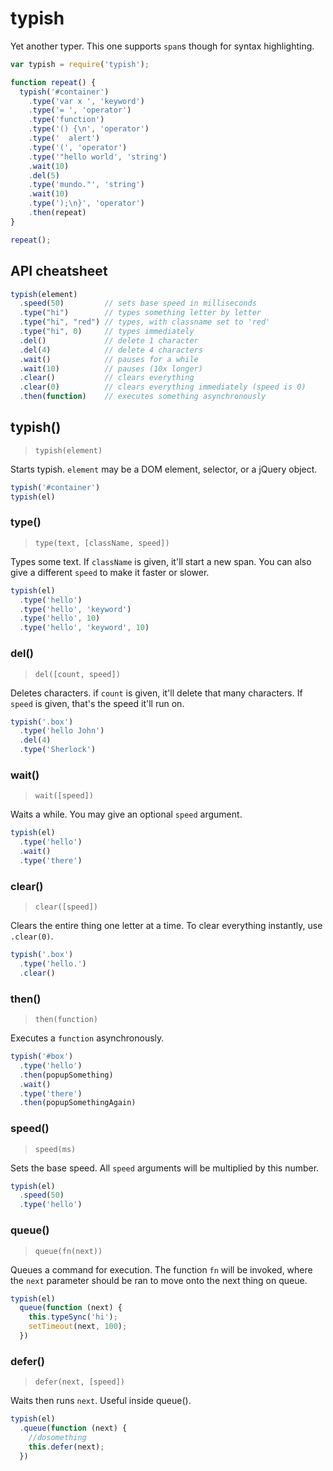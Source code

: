 # typish

Yet another typer. This one supports `span`s though for syntax highlighting.

```js
var typish = require('typish');

function repeat() {
  typish('#container')
    .type('var x ', 'keyword')
    .type('= ', 'operator')
    .type('function')
    .type('() {\n', 'operator')
    .type('  alert')
    .type('(', 'operator')
    .type('"hello world', 'string')
    .wait(10)
    .del(5)
    .type('mundo."', 'string')
    .wait(10)
    .type(');\n}', 'operator')
    .then(repeat)
}

repeat();
```

## API cheatsheet

```js
typish(element)
  .speed(50)         // sets base speed in milliseconds
  .type("hi")        // types something letter by letter
  .type("hi", "red") // types, with classname set to 'red'
  .type("hi", 0)     // types immediately
  .del()             // delete 1 character
  .del(4)            // delete 4 characters
  .wait()            // pauses for a while
  .wait(10)          // pauses (10x longer)
  .clear()           // clears everything
  .clear(0)          // clears everything immediately (speed is 0)
  .then(function)    // executes something asynchronously
```

<!-- include: index.js -->

## typish()
> `typish(element)`

Starts typish. `element` may be a DOM element, selector, or a jQuery
object.

```js
typish('#container')
typish(el)
```

### type()
> `type(text, [className, speed])`

Types some text. If `className` is given, it'll start a new span.
You can also give a different `speed` to make it faster or slower.

```js
typish(el)
  .type('hello')
  .type('hello', 'keyword')
  .type('hello', 10)
  .type('hello', 'keyword', 10)
```

### del()
> `del([count, speed])`

Deletes characters. if `count` is given, it'll delete that many
characters.  If `speed` is given, that's the speed it'll run on.

```js
typish('.box')
  .type('hello John')
  .del(4)
  .type('Sherlock')
```

### wait()
> `wait([speed])`

Waits a while. You may give an optional `speed` argument.

```js
typish(el)
  .type('hello')
  .wait()
  .type('there')
```

### clear()
> `clear([speed])`

Clears the entire thing one letter at a time. To clear everything
instantly, use `.clear(0)`.

```js
typish('.box')
  .type('hello.')
  .clear()
```

### then()
> `then(function)`

Executes a `function` asynchronously.

```js
typish('#box')
  .type('hello')
  .then(popupSomething)
  .wait()
  .type('there')
  .then(popupSomethingAgain)
```

### speed()
> `speed(ms)`

Sets the base speed. All `speed` arguments will be multiplied by this
number.

```js
typish(el)
  .speed(50)
  .type('hello')
```

### queue()
> `queue(fn(next))`

Queues a command for execution. The function `fn` will be invoked, where
the `next` parameter should be ran to move onto the next thing on queue.

```js
typish(el)
  queue(function (next) {
    this.typeSync('hi');
    setTimeout(next, 100);
  })
```

### defer()
> `defer(next, [speed])`

Waits then runs `next`. Useful inside queue().

```js
typish(el)
  .queue(function (next) {
    //dosomething
    this.defer(next);
  })
```

<!-- /include -->
